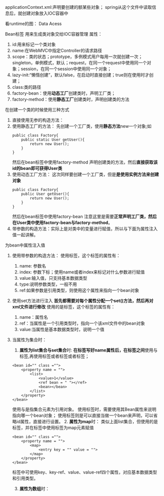 applicationContext.xml:声明要创建的额某些对象；
spring从这个文件中读取信息后，就创建对象放入IOC容器中

看runtime的图：
Data Acess

Bean标签
用来生成类对象交给IOC容器管理
属性：
1. id:用来标记一个类对象
2. name:在WebMVC中指定Controller的请求路径
3. scope：类的状态；prototype，多例模式用户每用一次就创建一次；singleton，单例模式，默认；request，在同一个request中使用同一个对象；session，在同一个session中使用同一个对象；
4. lazy-init:“懒惰创建”，默认false，在启动时直接创建；true则在使用时才创建；
5. class:类的路径
6. factory-bean：使用**动态工厂**创建类时，声明工厂类；
7. factory-method：使用**静态工厂**创建类时，声明创建类的方法

在创建一个类的时候使用三种方式
1. 直接使用无参的构造方法：
    <bean id="string01" class="java.lang.String"/>
2. 使用静态工厂的方法：
    先创建一个工厂类，使用**静态方法**new一个对象;如
    ```
    public class Factory{
        public static User getUser(){
            return new User();
        } 
    }
    ```
    然后在bean标签中使用factory-method
    <bean id="factory" class="com.dwh.factroy" factory-method="getUser"/>
    声明创建类的方法，然后**直接获取该id的bean即可获得User类**
3. 使用动态工厂方法：
    这次同样要创建一个工厂类，但是**是使用实例方法来创建对象**
    ```
    public class Factory{
        public User getUser(){
            return new User();
        } 
    }
    ```
    然后在bean标签中使用factory-bean
    <bean id="factory" class="com.dwh.factroy" />
    <bean id="user" factory-bean="factory" factory-method="getUser"/>
    注意这里是需要**正常声明工厂类，然后在User类中使用factory-bean与factory-method**。
4. 带参数的构造方法：实际上是对类中的变量进行赋值，所以与下面为属性注入值一起讲解。

为bean中属性注入值
1. 使用带参数的构造方法：
    使用<constructor-arg>标签，这个标签的属性有：
    1. name: 参数名
    2. index: 参数下标；使用name或者index来标记对什么参数进行赋值
    3. value:输入值，只支持基本数据类型
    4. type:说明参数类型，一般不用
    5. ref:如果参数是引用类型，则使用这个属性来指向一个bean对象
2. 使用set方法进行注入
    **首先都需要对每个属性分配一个set()方法，然后再对xml文件进行修改**
    使用的是<property>标签，这个标签的属性有：
    1. name：属性名
    2. ref：当属性是一个引用类型时，指向一个该xml文件中的bean对象
    3. value:当属性是基本数据类型时，说明一个值
3. 当属性为集合时：
    1. **属性为list集合与set集合**时:
    **在<property>标签写好name属性后，在标签之间**使用<list>与<set>标签,再使用<value>标签或者<ref>标签或者<bean>标签；
    ```
    <bean id="" class ="">
        <property name = "">
            <list>
                <value>1</value>
                <ref bean = " "></ref>
                <bean></bean>
            </list>
        </property>
    </bean>
    ```
    使用<ref>与<bean>是指集合元素为引用对象。
    使用<ref>标签时，需要使用其Bean属性来说明指向哪一个bean对象；
    使用<bean>标签则是可以直接当做一个bean来声明，可以省略id属性，直接进行设置。
    2. **属性为map**时：
    类似上面list集合，但使用的是<map>标签，并在<map>标签中使用<entry>标签为map元素赋值
    ```
   <bean id="" class ="">
        <property name = "">
            <map>
                <entry key = "" value = "">
            </map>
        </property>
    </bean>
    ```
    <entry>标签中可使用key、key-ref、value、value-ref四个属性，对应基本数据类型和引用类型。

    3. **属性为数组**时：